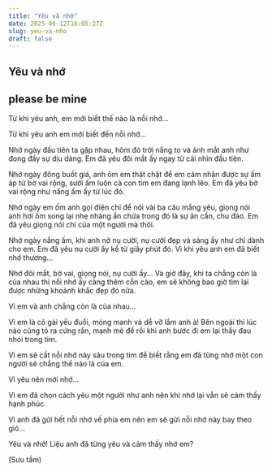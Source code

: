 ```yaml
---
title: "Yêu và nhớ"
date: 2025-06-12T16:05:27Z
slug: yeu-va-nho
draft: false
---
```


## Yêu và nhớ

## please be mine

Từ khi yêu anh, em mới biết thế nào là nỗi nhớ... 
 
Từ khi yêu anh em mới biết đến nỗi nhớ...
 
Nhớ ngày đầu tiên ta gặp nhau, hôm đó trời nắng to và ánh mắt anh như đong đầy sự dịu dàng. Em đã yêu đôi mắt ấy ngay từ cái nhìn đầu tiên.
 
Nhớ ngày đông buốt giá, anh ôm em thật chặt để em cảm nhận được sự ấm áp từ bờ vai rộng, sưởi ấm luôn cả con tim em đang lạnh lẽo. Em đã yêu bờ vai rộng như nắng ấm ấy từ lúc đó.
 
Nhớ ngày em ốm anh gọi điện chỉ để nói vài ba câu mắng yêu, giọng nói anh hơi ồm song lại nhẹ nhàng ẩn chứa trong đó là sự ân cần, chu đáo. Em đã yêu giọng nói chỉ của một người mà thôi.
 
Nhớ ngày nắng ấm, khi anh nở nụ cười, nụ cười đẹp và sáng ấy như chỉ dành cho em. Em đã yêu nụ cười ấy kể từ giây phút đó.
 Vì khi yêu anh em đã biết nhớ thương...
 
Nhớ đôi mắt, bờ vai, giọng nói, nụ cười ấy... Và giờ đây, khi ta chẳng còn là của nhau thì nỗi nhớ ấy càng thêm cồn cào, em sẽ không bao giờ tìm lại được những khoảnh khắc đẹp đó nữa.
 
Vì em và anh chẳng còn là của nhau...
 
Vì em là cô gái yếu đuối, mỏng manh và dễ vỡ lắm anh à! Bên ngoài thì lúc nào cũng tỏ ra cứng rắn, mạnh mẽ để rồi khi anh bước đi em lại thấy đau nhói trong tim.
 
Vì em sẽ cất nỗi nhớ này sâu trong tim để biết rằng em đã từng nhớ một con người sẽ chẳng thể nào là của em.
 
Vì yêu nên mới nhớ...
 
Vì em đã chọn cách yêu một người như anh nên khi nhớ lại vẫn sẽ cảm thấy hạnh phúc.
 
Vì anh đã gửi hết nỗi nhớ về phía em nên em sẽ gửi nỗi nhớ này bay theo gió...
 
Yêu và nhớ! Liệu anh đã từng yêu và cảm thấy nhớ em?
 
(Sưu tầm)